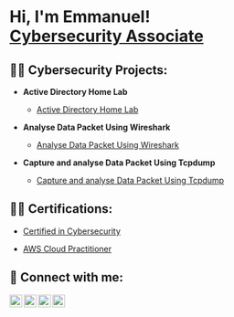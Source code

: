 <h1>Hi, I'm Emmanuel! <br/> <a href="https://www.linkedin.com/in/emmanuel-chukwuemeka0416/">Cybersecurity Associate</a>

<h2>👨‍💻 Cybersecurity Projects:</h2>

- <b>Active Directory Home Lab </b>
  - [Active Directory Home Lab](https://github.com/Princenuel/ActiveDirectoryLab)
  
- <b>Analyse Data Packet Using Wireshark</b>
  - [Analyse Data Packet Using Wireshark](https://github.com/Princenuel/Analyze-data-packet-using-wireshark)
 
- <b>Capture and analyse Data Packet Using Tcpdump</b>
  - [Capture and analyse Data Packet Using Tcpdump](https://github.com/Princenuel/Capture-and-Analyse-Data-packets-using-Tcpdump)

<h2>👨‍💻 Certifications:</h2>

- [Certified in Cybersecurity](https://i.imgur.com/nHz0Bcy.png)

- [AWS Cloud Practitioner](https://imgur.com/XVIoqRO)





<h2> 🤳 Connect with me:</h2>

[<img align="left" alt="Princenuel | YouTube" width="22px" src="https://cdn.jsdelivr.net/npm/simple-icons@v3/icons/youtube.svg" />][youtube]
[<img align="left" alt="Princenuel | Twitter" width="22px" src="https://cdn.jsdelivr.net/npm/simple-icons@v3/icons/twitter.svg" />][twitter]
[<img align="left" alt="Princeneul | LinkedIn" width="22px" src="https://cdn.jsdelivr.net/npm/simple-icons@v3/icons/linkedin.svg" />][linkedin]
[<img align="left" alt="Princenuel | Instagram" width="22px" src="https://cdn.jsdelivr.net/npm/simple-icons@v3/icons/instagram.svg" />][instagram]

[twitter]: https://twitter.com/PrinceNuel04
[youtube]: https://www.youtube.com/c/
[instagram]: https://www.instagram.com/
[linkedin]: https://linkedin.com/in/emmanuel-chukwuemeka0416/

<!--
